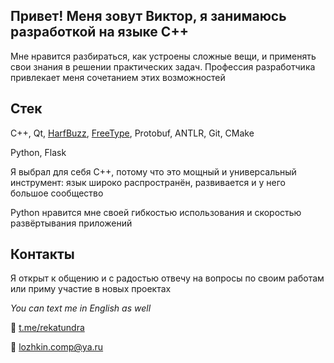 ## Привет! Меня зовут Виктор, я занимаюсь разработкой на языке C++
Мне нравится разбираться, как устроены сложные вещи, и применять свои знания в решении практических задач. Профессия разработчика привлекает меня сочетанием этих возможностей

## Стек 
C++, Qt, [HarfBuzz](https://harfbuzz.github.io/), [FreeType](https://freetype.org/), Protobuf, ANTLR, Git, CMake

Python, Flask

Я выбрал для себя C++, потому что это мощный и универсальный инструмент: язык широко распространён, развивается и у него большое сообщество

Python нравится мне своей гибкостью использования и скоростью развёртывания приложений

## Контакты
Я открыт к общению и с радостью отвечу на вопросы по своим работам или приму участие в новых проектах

*You can text me in English as well*

💬 [t.me/rekatundra](https://t.me/rekatundra)

📧  lozhkin.comp@ya.ru
